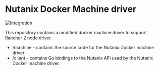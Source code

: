 # Nutanix Docker Machine driver

![Integration](https://github.com/nutanix/docker-machine/workflows/Integration/badge.svg)

This repository contains a modified docker machine driver to support Rancher 2 node driver.

* /machine - contains the source code for the Nutanix Docker machine driver
* /client - contains Go bindings to the Nutanix API used by the Nutanix Docker machine driver.


